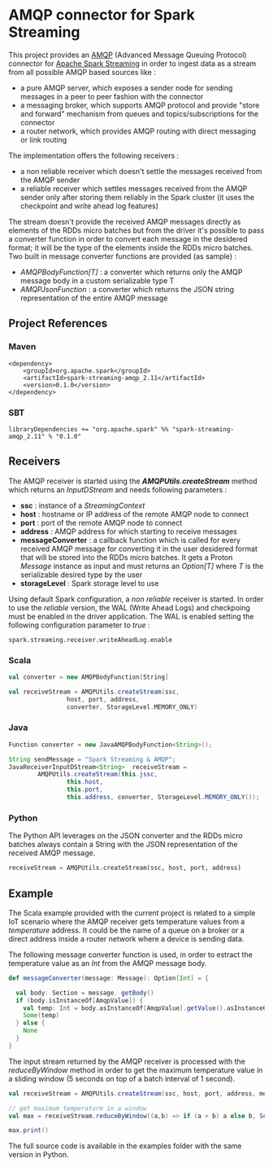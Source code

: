 # AMQP connector for Spark Streaming

This project provides an [AMQP](https://www.amqp.org/) (Advanced Message Queuing Protocol) connector for [Apache Spark Streaming](http://spark.apache.org/streaming/) in order to ingest data as a stream from all possible AMQP based sources like :

* a pure AMQP server, which exposes a sender node for sending messages in a peer to peer fashion with the connector
* a messaging broker, which supports AMQP protocol and provide "store and forward" mechanism from queues and topics/subscriptions for the connector
* a router network, which provides AMQP routing with direct messaging or link routing

The implementation offers the following receivers :

* a non reliable receiver which doesn't settle the messages received from the AMQP sender
* a reliable receiver which settles messages received from the AMQP sender only after storing them reliably in the Spark cluster (it uses the checkpoint and write ahead log features)

The stream doesn't provide the received AMQP messages directly as elements of the RDDs micro batches but from the driver it's possible to pass a converter function in order to convert each message in the desidered format; it will be the type of the elements inside the RDDs micro batches. Two built in message converter functions are provided (as sample) :

* _AMQPBodyFunction[T]_ : a converter which returns only the AMQP message body in a custom serializable type T
* _AMQPJsonFunction_ : a converter which returns the JSON string representation of the entire AMQP message

## Project References

### Maven

```
<dependency>
    <groupId>org.apache.spark</groupId>
    <artifactId>spark-streaming-amqp_2.11</artifactId>
    <version>0.1.0</version>
</dependency>
```

### SBT

```
libraryDependencies += "org.apache.spark" %% "spark-streaming-amqp_2.11" % "0.1.0"
```

## Receivers

The AMQP receiver is started using the **_AMQPUtils.createStream_** method which returns an _InputDStream_ and needs following parameters :

* **ssc** : instance of a _StreamingContext_
* **host** : hostname or IP address of the remote AMQP node to connect
* **port** : port of the remote AMQP node to connect
* **address** : AMQP address for which starting to receive messages
* **messageConverter** : a callback function which is called for every received AMQP message for converting it in the user desidered format that will be stored into the RDDs micro batches. It gets a Proton _Message_ instance as input and must returns an _Option[T]_ where _T_ is the serializable desired type by the user
* **storageLevel** : Spark storage level to use

Using default Spark configuration, a _non reliable_ receiver is started. In order to use the _reliable_ version, the WAL (Write Ahead Logs) and checkpoing must be enabled in the driver application. The WAL is enabled setting the following configuration parameter to _true_ :

```
spark.streaming.receiver.writeAheadLog.enable
```

### Scala

```scala
val converter = new AMQPBodyFunction[String]

val receiveStream = AMQPUtils.createStream(ssc,
                host, port, address,
                converter, StorageLevel.MEMORY_ONLY)
```

### Java

```java
Function converter = new JavaAMQPBodyFunction<String>();

String sendMessage = "Spark Streaming & AMQP";
JavaReceiverInputDStream<String>  receiveStream =
        AMQPUtils.createStream(this.jssc,
                this.host,
                this.port,
                this.address, converter, StorageLevel.MEMORY_ONLY());
```

### Python

The Python API leverages on the JSON converter and the RDDs micro batches always contain a String with the JSON representation of the received AMQP message.

```python
receiveStream = AMQPUtils.createStream(ssc, host, port, address)
```

## Example

The Scala example provided with the current project is related to a simple IoT scenario where the AMQP receiver gets temperature values from a _temperature_ address. It could be the name of a queue on a broker or a direct address inside a router network where a device is sending data.

The following message converter function is used, in order to estract the temperature value as an _Int_ from the AMQP message body.

```scala
def messageConverter(message: Message): Option[Int] = {

  val body: Section = message. getBody()
  if (body.isInstanceOf[AmqpValue]) {
    val temp: Int = body.asInstanceOf[AmqpValue].getValue().asInstanceOf[String].toInt
    Some(temp)
  } else {
    None
  }
}
```

The input stream returned by the AMQP receiver is processed with the _reduceByWindow_ method in order to get the maximum temperature value in a sliding window (5 seconds on top of a batch interval of 1 second).

```scala
val receiveStream = AMQPUtils.createStream(ssc, host, port, address, messageConverter _, StorageLevel.MEMORY_ONLY)

// get maximum temperature in a window
val max = receiveStream.reduceByWindow((a,b) => if (a > b) a else b, Seconds(5), Seconds(5))

max.print()
```

The full source code is available in the examples folder with the same version in Python.
